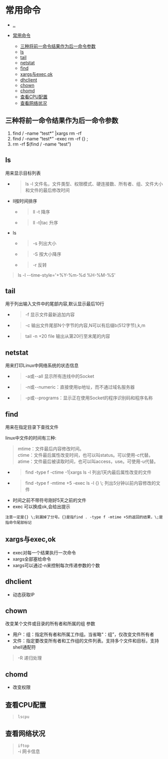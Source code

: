 # 常用命令

- [..](linux-catalog.md)

- [常用命令](#常用命令)
  - [三种将前一命令结果作为后一命令参数](#三种将前一命令结果作为后一命令参数)
  - [ls](#ls)
  - [tail](#tail)
  - [netstat](#netstat)
  - [find](#find)
  - [xargs与exec,ok](#xargs与execok)
  - [dhclient](#dhclient)
  - [chown](#chown)
  - [chomd](#chomd)
  - [查看CPU配置](#查看cpu配置)
  - [查看网络状况](#查看网络状况)

## 三种将前一命令结果作为后一命令参数

1. find / -name “test*” |xargs rm -rf 
2. find / -name “test*” -exec rm -rf {} \; 
3. rm -rf $(find / -name “test”)


## ls
用来显示目标列表

- >ls -l 文件名，文件类型、权限模式、硬连接数、所有者、组、文件大小和文件的最后修改时间
- ll按时间排序
    - >ll -t 降序
    - >ll -t|tac 升序
- ls
    - > -s 列出大小
    - > -S 按大小降序
    - > -r 反转
> ls -l --time-style='+%Y-%m-%d %H-%M-%S'

## tail
用于列出输入文件中的尾部内容,默认显示最后10行

- >-f 显示文件最新追加内容
- >-c <N>  输出文件尾部N个字节的内容,N可以有后缀b(512字节),k,m
- >tail -n +20 file 输出从第20行至末尾的内容

## netstat
用来打印Linux中网络系统的状态信息

- > -a或--all 显示所有连线中的Socket
- > -n或--numeric：直接使用ip地址，而不通过域名服务器
- > -p或--programs：显示正在使用Socket的程序识别码和程序名称

## find
用来在指定目录下查找文件

linux中文件的时间有三种:
> mtime：文件最后内容修改时间。  
> ctime：文件最后属性改变时间，也可以叫status。可以使用-c代替。  
> atime：文件最后被读取时间，也可以叫access，use。可使用-u代替。

- > find -type f -ctime -1|xargs ls -l 列出1天内最后属性改变的文件
- > find -type f -mtime +5 -exec ls -l {} \\; 列出5分钟以前内容修改的文件
- 时间之前不带符号刚好5天之前的文件
- exec 可以换成ok,会给出提示
```
注意一定是{} \;别漏掉了分号。{}是指find . -type f -mtime +5的返回的结果，\;是指命令尾部标记
```

## xargs与exec,ok
- exec对每一个结果执行一次命令
- xargs全部塞给命令
- xargs可以通过-n来控制每次传递参数的个数

## dhclient
- 动态获取IP

## chown
改变某个文件或目录的所有者和所属的组
参数

- 用户：组：指定所有者和所属工作组。当省略“：组”，仅改变文件所有者
- 文件：指定要改变所有者和工作组的文件列表。支持多个文件和目标，支持shell通配符
> -R 递归处理

## chomd
- 改变权限

## 查看CPU配置
> ``lscpu``

## 查看网络状况
> ``iftop``  
> -i 网卡信息